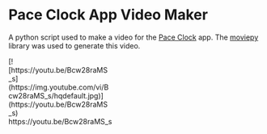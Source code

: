 # Pace Clock App Video Maker
A python script used to make a video for the [Pace Clock](https://apps.apple.com/us/app/pace-clock/id6473059084) app. The [moviepy](https://zulko.github.io/moviepy/) library was used to generate this video.


<div style="width: 200px">
  [![https://youtu.be/Bcw28raMS_s](https://img.youtube.com/vi/Bcw28raMS_s/hqdefault.jpg)](https://youtu.be/Bcw28raMS_s)  
</div>
https://youtu.be/Bcw28raMS_s
